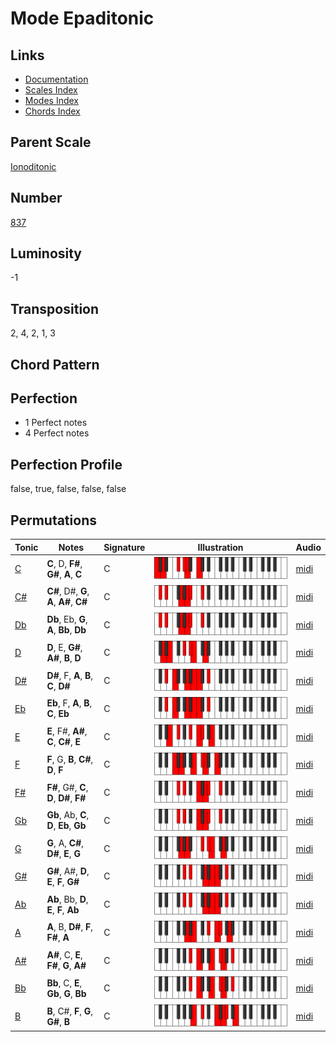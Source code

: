 # Mode Epaditonic

## Links

- [Documentation](README.md)
- [Scales Index](Scales.md)
- [Modes Index](Modes.md)
- [Chords Index](Chords.md)

## Parent Scale

[Ionoditonic](ScaleIonoditonic.md)

## Number

[837](https://ianring.com/musictheory/scales/837)

## Luminosity

-1

## Transposition

2, 4, 2, 1, 3

## Chord Pattern



## Perfection

- 1 Perfect notes
- 4 Perfect notes

## Perfection Profile

false, true, false, false, false

## Permutations

| Tonic | Notes | Signature | Illustration | Audio |
|-------|-------|-----------|--------------|-------|
| [C](ModeCNaturalEpaditonic.md) | **C**, D, **F#**, **G#**, **A**, **C** | C | ![CNaturalEpaditonic](ModeCNaturalEpaditonic.png) | [midi](https://github.com/edipermadi/music/blob/main/docs/ModeCNaturalEpaditonic.mid?raw=true) |
| [C#](ModeCSharpEpaditonic.md) | **C#**, D#, **G**, **A**, **A#**, **C#** | C | ![CSharpEpaditonic](ModeCSharpEpaditonic.png) | [midi](https://github.com/edipermadi/music/blob/main/docs/ModeCSharpEpaditonic.mid?raw=true) |
| [Db](ModeDFlatEpaditonic.md) | **Db**, Eb, **G**, **A**, **Bb**, **Db** | C | ![DFlatEpaditonic](ModeDFlatEpaditonic.png) | [midi](https://github.com/edipermadi/music/blob/main/docs/ModeDFlatEpaditonic.mid?raw=true) |
| [D](ModeDNaturalEpaditonic.md) | **D**, E, **G#**, **A#**, **B**, **D** | C | ![DNaturalEpaditonic](ModeDNaturalEpaditonic.png) | [midi](https://github.com/edipermadi/music/blob/main/docs/ModeDNaturalEpaditonic.mid?raw=true) |
| [D#](ModeDSharpEpaditonic.md) | **D#**, F, **A**, **B**, **C**, **D#** | C | ![DSharpEpaditonic](ModeDSharpEpaditonic.png) | [midi](https://github.com/edipermadi/music/blob/main/docs/ModeDSharpEpaditonic.mid?raw=true) |
| [Eb](ModeEFlatEpaditonic.md) | **Eb**, F, **A**, **B**, **C**, **Eb** | C | ![EFlatEpaditonic](ModeEFlatEpaditonic.png) | [midi](https://github.com/edipermadi/music/blob/main/docs/ModeEFlatEpaditonic.mid?raw=true) |
| [E](ModeENaturalEpaditonic.md) | **E**, F#, **A#**, **C**, **C#**, **E** | C | ![ENaturalEpaditonic](ModeENaturalEpaditonic.png) | [midi](https://github.com/edipermadi/music/blob/main/docs/ModeENaturalEpaditonic.mid?raw=true) |
| [F](ModeFNaturalEpaditonic.md) | **F**, G, **B**, **C#**, **D**, **F** | C | ![FNaturalEpaditonic](ModeFNaturalEpaditonic.png) | [midi](https://github.com/edipermadi/music/blob/main/docs/ModeFNaturalEpaditonic.mid?raw=true) |
| [F#](ModeFSharpEpaditonic.md) | **F#**, G#, **C**, **D**, **D#**, **F#** | C | ![FSharpEpaditonic](ModeFSharpEpaditonic.png) | [midi](https://github.com/edipermadi/music/blob/main/docs/ModeFSharpEpaditonic.mid?raw=true) |
| [Gb](ModeGFlatEpaditonic.md) | **Gb**, Ab, **C**, **D**, **Eb**, **Gb** | C | ![GFlatEpaditonic](ModeGFlatEpaditonic.png) | [midi](https://github.com/edipermadi/music/blob/main/docs/ModeGFlatEpaditonic.mid?raw=true) |
| [G](ModeGNaturalEpaditonic.md) | **G**, A, **C#**, **D#**, **E**, **G** | C | ![GNaturalEpaditonic](ModeGNaturalEpaditonic.png) | [midi](https://github.com/edipermadi/music/blob/main/docs/ModeGNaturalEpaditonic.mid?raw=true) |
| [G#](ModeGSharpEpaditonic.md) | **G#**, A#, **D**, **E**, **F**, **G#** | C | ![GSharpEpaditonic](ModeGSharpEpaditonic.png) | [midi](https://github.com/edipermadi/music/blob/main/docs/ModeGSharpEpaditonic.mid?raw=true) |
| [Ab](ModeAFlatEpaditonic.md) | **Ab**, Bb, **D**, **E**, **F**, **Ab** | C | ![AFlatEpaditonic](ModeAFlatEpaditonic.png) | [midi](https://github.com/edipermadi/music/blob/main/docs/ModeAFlatEpaditonic.mid?raw=true) |
| [A](ModeANaturalEpaditonic.md) | **A**, B, **D#**, **F**, **F#**, **A** | C | ![ANaturalEpaditonic](ModeANaturalEpaditonic.png) | [midi](https://github.com/edipermadi/music/blob/main/docs/ModeANaturalEpaditonic.mid?raw=true) |
| [A#](ModeASharpEpaditonic.md) | **A#**, C, **E**, **F#**, **G**, **A#** | C | ![ASharpEpaditonic](ModeASharpEpaditonic.png) | [midi](https://github.com/edipermadi/music/blob/main/docs/ModeASharpEpaditonic.mid?raw=true) |
| [Bb](ModeBFlatEpaditonic.md) | **Bb**, C, **E**, **Gb**, **G**, **Bb** | C | ![BFlatEpaditonic](ModeBFlatEpaditonic.png) | [midi](https://github.com/edipermadi/music/blob/main/docs/ModeBFlatEpaditonic.mid?raw=true) |
| [B](ModeBNaturalEpaditonic.md) | **B**, C#, **F**, **G**, **G#**, **B** | C | ![BNaturalEpaditonic](ModeBNaturalEpaditonic.png) | [midi](https://github.com/edipermadi/music/blob/main/docs/ModeBNaturalEpaditonic.mid?raw=true) |
